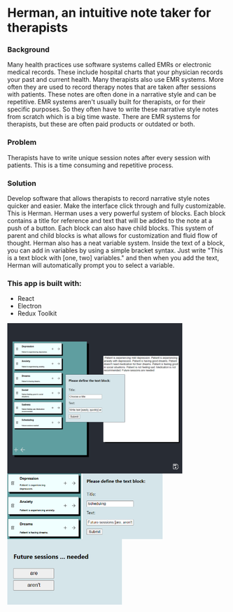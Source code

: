 # Herman, an intuitive note taker for therapists

### Background

Many health practices use software systems called EMRs or electronic medical records. These include hospital charts that your physician records your past and current health. Many therapists also use EMR systems. More often they are used to record therapy notes that are taken after sessions with patients. These notes are often done in a narrative style and can be repetitive. EMR systems aren't usually built for therapists, or for their specific purposes. So they often have to write these narrative style notes from scratch which is a big time waste. There are EMR systems for therapists, but these are often paid products or outdated or both.

### Problem

Therapists have to write unique session notes after every session with patients. This is a time consuming and repetitive process.

### Solution

Develop software that allows therapists to record narrative style notes quicker and easier. Make the interface click through and fully customizable. This is Herman. Herman uses a very powerful system of blocks. Each block contains a title for reference and text that will be added to the note at a push of a button. Each block can also have child blocks. This system of parent and child blocks is what allows for customization and fluid flow of thought. Herman also has a neat variable system. Inside the text of a block, you can add in variables by using a simple bracket syntax. Just write "This is a text block with [one, two] variables." and then when you add the text, Herman will automatically prompt you to select a variable.

### This app is built with:

- React
- Electron
- Redux Toolkit

<img src="https://github.com/stephenkridel/Herman/blob/main/screenshots/screenshot3.PNG" align="center" width=400>
<img src="https://github.com/stephenkridel/Herman/blob/main/screenshots/screenshot1.PNG" align="center" height=150>
<img src="https://github.com/stephenkridel/Herman/blob/main/screenshots/screenshot2.PNG" align="center" height=150>
<img src="https://github.com/stephenkridel/Herman/blob/main/screenshots/screenshot4.PNG" align="center" height=150>

